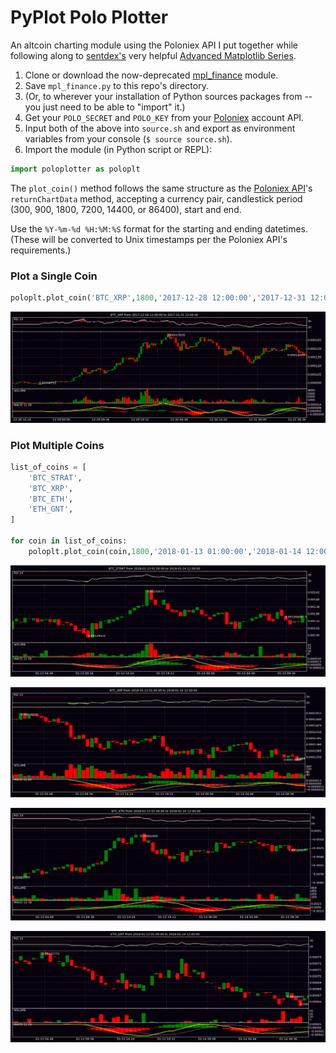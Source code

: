 
# PyPlot Polo Plotter

An altcoin charting module using the Poloniex API I put together while following along to [sentdex's](https://www.youtube.com/user/sentdex) very helpful [Advanced Matplotlib Series](https://pythonprogramming.net/advanced-matplotlib-graphing-charting-tutorial/).

1. Clone or download the now-deprecated [mpl_finance](https://github.com/matplotlib/mpl_finance) module.
2. Save `mpl_finance.py` to this repo's directory. 
3. (Or, to wherever your installation of Python sources packages from -- you just need to be able to "import" it.)
4. Get your `POLO_SECRET` and `POLO_KEY` from your [Poloniex](https://m.poloniex.com/support/api/) account API.
5. Input both of the above into `source.sh` and export as environment variables from your console (`$ source source.sh`).
6. Import the module (in Python script or REPL):


```python
import poloplotter as poloplt
```

The `plot_coin()` method follows the same structure as the [Poloniex API](https://m.poloniex.com/support/api/)'s `returnChartData` method, accepting a currency pair, candlestick period (300, 900, 1800, 7200, 14400, or 86400), start and end. 

Use the `%Y-%m-%d %H:%M:%S` format for the starting and ending datetimes. (These will be converted to Unix timestamps per the Poloniex API's requirements.)

### Plot a Single Coin


```python
poloplt.plot_coin('BTC_XRP',1800,'2017-12-28 12:00:00','2017-12-31 12:00:00')
```


![png](images/sample1.png)


### Plot Multiple Coins


```python
list_of_coins = [
    'BTC_STRAT',
    'BTC_XRP',
    'BTC_ETH',
    'ETH_GNT',
]

for coin in list_of_coins:
    poloplt.plot_coin(coin,1800,'2018-01-13 01:00:00','2018-01-14 12:00:00')
```


![png](images/sample2a.png)



![png](images/sample2b.png)



![png](images/sample2c.png)



![png](images/sample2d.png)

